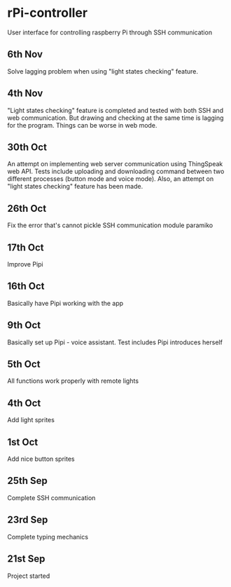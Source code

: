 # rPi-controller

User interface for controlling raspberry Pi through SSH communication

## 6th Nov
Solve lagging problem when using "light states checking" feature.

## 4th Nov
"Light states checking" feature is completed and tested with both SSH and web communication.
But drawing and checking at the same time is lagging for the program. Things can be worse in 
web mode. 

## 30th Oct
An attempt on implementing web server communication using ThingSpeak web API. Tests include
uploading and downloading command between two different processes (button mode and voice mode). 
Also, an attempt on "light states checking" feature has been made.

## 26th Oct
Fix the error that's cannot pickle SSH communication module paramiko 

## 17th Oct
Improve Pipi

## 16th Oct
Basically have Pipi working with the app

## 9th Oct
Basically set up Pipi - voice assistant. Test includes Pipi introduces herself

## 5th Oct
All functions work properly with remote lights

## 4th Oct
Add light sprites

## 1st Oct
Add nice button sprites

## 25th Sep
Complete SSH communication 

## 23rd Sep
Complete typing mechanics

## 21st Sep
Project started
